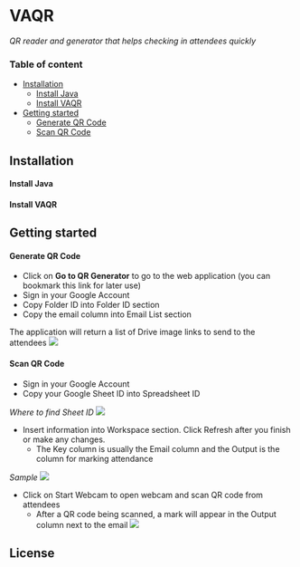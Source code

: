 # VAQR
*QR reader and generator that helps checking in attendees quickly*
### Table of content
- [Installation](#installation)
    - [Install Java](#install-java)
    - [Install VAQR](#install-vaqr)
- [Getting started](#getting-started)
    - [Generate QR Code](#generate-qr-code)
    - [Scan QR Code](#scan-qr-code)
   
## Installation
#### Install Java
#### Install VAQR
## Getting started
#### Generate QR Code
- Click on **Go to QR Generator** to go to the web application (you can bookmark this link for later use)
- Sign in your Google Account
- Copy Folder ID into Folder ID section
- Copy the email column into Email List section

The application will return a list of Drive image links to send to the attendees
    <img src = "https://user-images.githubusercontent.com/18899970/27970654-43c24cba-6315-11e7-91ed-945db7bc16a7.png"/>
#### Scan QR Code
- Sign in your Google Account
- Copy your Google Sheet ID into Spreadsheet ID

*Where to find Sheet ID*
    <img src = "https://user-images.githubusercontent.com/18899970/27970654-43c24cba-6315-11e7-91ed-945db7bc16a7.png"/>
- Insert information into Workspace section. Click Refresh after you finish or make any changes.
    - The Key column is usually the Email column and the Output is the column for marking attendance
    
*Sample*
    <img src = "https://user-images.githubusercontent.com/18899970/27970797-b5793c56-6315-11e7-92f1-37653e638021.png"/>
- Click on Start Webcam to open webcam and scan QR code from attendees
    - After a QR code being scanned, a mark will appear in the Output column next to the email
        <img src = "https://user-images.githubusercontent.com/18899970/27972421-ed952c0c-631b-11e7-9044-c1ce6513c394.png">

## License

